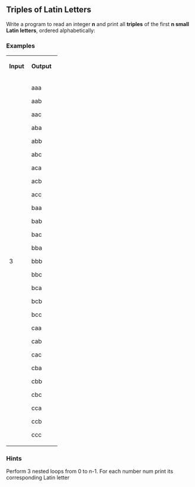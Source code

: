 <h2>Triples of Latin Letters</h2>
<p>Write a program to read an integer <strong>n</strong> and print all <strong>triples</strong> of the first <strong>n small Latin letters</strong>, ordered alphabetically:</p>
<h3>Examples</h3>
<table width="106">
<tbody>
<tr>
<td width="44">
<p><strong>Input</strong></p>
</td>
<td width="62">
<p><strong>Output</strong></p>
</td>
</tr>
<tr>
<td width="44">
<p>3</p>
</td>
<td width="62">
<p>aaa</p>
<p>aab</p>
<p>aac</p>
<p>aba</p>
<p>abb</p>
<p>abc</p>
<p>aca</p>
<p>acb</p>
<p>acc</p>
<p>baa</p>
<p>bab</p>
<p>bac</p>
<p>bba</p>
<p>bbb</p>
<p>bbc</p>
<p>bca</p>
<p>bcb</p>
<p>bcc</p>
<p>caa</p>
<p>cab</p>
<p>cac</p>
<p>cba</p>
<p>cbb</p>
<p>cbc</p>
<p>cca</p>
<p>ccb</p>
<p>ccc</p>
</td>
</tr>
</tbody>
</table>
<h3>Hints</h3>
<p>Perform 3 nested loops from 0 to n-1. For each number num print its corresponding Latin letter</p>